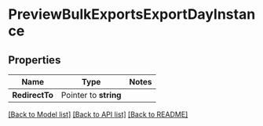 # PreviewBulkExportsExportDayInstance

## Properties
Name | Type | Notes
------------ | ------------- | -------------
**RedirectTo** | Pointer to **string** | 

[[Back to Model list]](../README.md#documentation-for-models) [[Back to API list]](../README.md#documentation-for-api-endpoints) [[Back to README]](../README.md)


